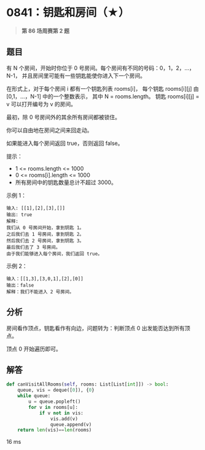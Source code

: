 # 0841：钥匙和房间（★）


> **第 86 场周赛第 2 题**

## 题目

有 N 个房间，开始时你位于 0 号房间。每个房间有不同的号码：0，1，2，...，N-1，
并且房间里可能有一些钥匙能使你进入下一个房间。

在形式上，对于每个房间 i 都有一个钥匙列表 rooms[i]，
每个钥匙 rooms[i][j] 由 [0,1，...，N-1] 中的一个整数表示，
其中 N = rooms.length。 钥匙 rooms[i][j] = v 可以打开编号为 v 的房间。

最初，除 0 号房间外的其余所有房间都被锁住。

你可以自由地在房间之间来回走动。

如果能进入每个房间返回 true，否则返回 false。

提示：

- 1 <= rooms.length <= 1000
- 0 <= rooms[i].length <= 1000
- 所有房间中的钥匙数量总计不超过 3000。
 
示例 1：

    输入: [[1],[2],[3],[]]
    输出: true
    解释:  
    我们从 0 号房间开始，拿到钥匙 1。
    之后我们去 1 号房间，拿到钥匙 2。
    然后我们去 2 号房间，拿到钥匙 3。
    最后我们去了 3 号房间。
    由于我们能够进入每个房间，我们返回 true。

示例 2：

    输入：[[1,3],[3,0,1],[2],[0]]
    输出：false
    解释：我们不能进入 2 号房间。
 
## 分析

房间看作顶点，钥匙看作有向边，问题转为：判断顶点 0 出发能否达到所有顶点。

顶点 0 开始遍历即可。

## 解答

```python
def canVisitAllRooms(self, rooms: List[List[int]]) -> bool:
    queue, vis = deque([0]), {0}
    while queue:
        u = queue.popleft()
        for v in rooms[u]:
            if v not in vis:
                vis.add(v)
                queue.append(v)
    return len(vis)==len(rooms)
```
16 ms


